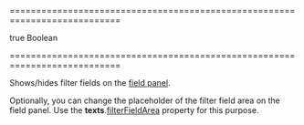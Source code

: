 ===========================================================================
<!--default-->true<!--/default-->
<!--type-->Boolean<!--/type-->
===========================================================================

<!--shortDescription-->
Shows/hides filter fields on the [field panel](/Documentation/Guide/Widgets/PivotGrid/Visual_Elements/#Field_Panel).
<!--/shortDescription-->

<!--fullDescription-->
Optionally, you can change the placeholder of the filter field area on the field panel. Use the **texts**.[filterFieldArea](/Documentation/ApiReference/UI_Widgets/dxPivotGrid/Configuration/fieldPanel/texts/#filterFieldArea) property for this purpose.
<!--/fullDescription-->